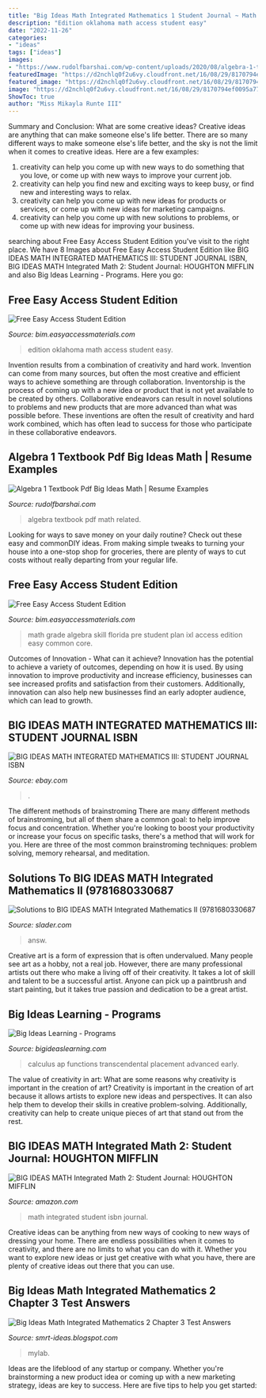 ```yaml
---
title: "Big Ideas Math Integrated Mathematics 1 Student Journal ~ Math Grade Algebra Skill Florida Pre Student Plan Ixl Access Edition Easy Common Core"
description: "Edition oklahoma math access student easy"
date: "2022-11-26"
categories:
- "ideas"
tags: ["ideas"]
images:
- "https://www.rudolfbarshai.com/wp-content/uploads/2020/08/algebra-1-textbook-pdf-big-ideas-math.jpg"
featuredImage: "https://d2nchlq0f2u6vy.cloudfront.net/16/08/29/8170794ef0095a77b17b0af32e55a01c/fa6ab5ba642425a9f7d8bf930eed34c9/lateximg_large.png"
featured_image: "https://d2nchlq0f2u6vy.cloudfront.net/16/08/29/8170794ef0095a77b17b0af32e55a01c/fa6ab5ba642425a9f7d8bf930eed34c9/lateximg_large.png"
image: "https://d2nchlq0f2u6vy.cloudfront.net/16/08/29/8170794ef0095a77b17b0af32e55a01c/fa6ab5ba642425a9f7d8bf930eed34c9/lateximg_large.png"
ShowToc: true
author: "Miss Mikayla Runte III"
---
```



Summary and Conclusion: What are some creative ideas?
Creative ideas are anything that can make someone else's life better. There are so many different ways to make someone else's life better, and the sky is not the limit when it comes to creative ideas. Here are a few examples: 
1) creativity can help you come up with new ways to do something that you love, or come up with new ways to improve your current job. 
2) creativity can help you find new and exciting ways to keep busy, or find new and interesting ways to relax. 
3) creativity can help you come up with new ideas for products or services, or come up with new ideas for marketing campaigns. 
4) creativity can help you come up with new solutions to problems, or come up with new ideas for improving your business.

	

		
searching about Free Easy Access Student Edition you've visit to the right place. We have 8 Images about Free Easy Access Student Edition like BIG IDEAS MATH INTEGRATED MATHEMATICS III: STUDENT JOURNAL ISBN, BIG IDEAS MATH Integrated Math 2: Student Journal: HOUGHTON MIFFLIN and also Big Ideas Learning - Programs. Here you go:
		
    
## Free Easy Access Student Edition

<img loading=lazy src="https://www.bigideasmath.com/uploads/images/home/ok2019_cover_images/ok_prealg_pe_cvr.jpg" onerror="this.onerror=null;this.src='https://tse3.mm.bing.net/th?id=OIP.4ma4LY2MaPOsueHzXNsY8AAAAA&amp;pid=15.1';" alt="Free Easy Access Student Edition">

_Source: bim.easyaccessmaterials.com_

>edition oklahoma math access student easy. 

	

Invention results from a combination of creativity and hard work.
Invention can come from many sources, but often the most creative and efficient ways to achieve something are through collaboration. Inventorship is the process of coming up with a new idea or product that is not yet available to be created by others. Collaborative endeavors can result in novel solutions to problems and new products that are more advanced than what was possible before. These inventions are often the result of creativity and hard work combined, which has often lead to success for those who participate in these collaborative endeavors.

    
## Algebra 1 Textbook Pdf Big Ideas Math | Resume Examples

<img loading=lazy src="https://www.rudolfbarshai.com/wp-content/uploads/2020/08/algebra-1-textbook-pdf-big-ideas-math.jpg" onerror="this.onerror=null;this.src='https://tse2.mm.bing.net/th?id=OIP.yFoUC8rx3pWTFQYbImxi4wHaJ4&amp;pid=15.1';" alt="Algebra 1 Textbook Pdf Big Ideas Math | Resume Examples">

_Source: rudolfbarshai.com_

>algebra textbook pdf math related. 

	

Looking for ways to save money on your daily routine? Check out these easy and commonDIY ideas. From making simple tweaks to turning your house into a one-stop shop for groceries, there are plenty of ways to cut costs without really departing from your regular life.

    
## Free Easy Access Student Edition

<img loading=lazy src="https://www.bigideasmath.com/uploads/images/book_covers/mrl2019/grade8_cc.jpg" onerror="this.onerror=null;this.src='https://tse1.mm.bing.net/th?id=OIP.qKbu-tQkFrTEibhyXs_2lwAAAA&amp;pid=15.1';" alt="Free Easy Access Student Edition">

_Source: bim.easyaccessmaterials.com_

>math grade algebra skill florida pre student plan ixl access edition easy common core. 

	

Outcomes of Innovation - What can it achieve?
Innovation has the potential to achieve a variety of outcomes, depending on how it is used. By using innovation to improve productivity and increase efficiency, businesses can see increased profits and satisfaction from their customers. Additionally, innovation can also help new businesses find an early adopter audience, which can lead to growth.

    
## BIG IDEAS MATH INTEGRATED MATHEMATICS III: STUDENT JOURNAL ISBN

<img loading=lazy src="https://i.ebayimg.com/images/g/MA8AAOSw04dc-aBF/s-l300.jpg" onerror="this.onerror=null;this.src='https://tse2.mm.bing.net/th?id=OIP.pCfsLH6si_PNTklEfr9DzAAAAA&amp;pid=15.1';" alt="BIG IDEAS MATH INTEGRATED MATHEMATICS III: STUDENT JOURNAL ISBN">

_Source: ebay.com_

>. 

	

The different methods of brainstroming
There are many different methods of brainstroming, but all of them share a common goal: to help improve focus and concentration. Whether you're looking to boost your productivity or increase your focus on specific tasks, there's a method that will work for you. Here are three of the most common brainstroming techniques: problem solving, memory rehearsal, and meditation.

    
## Solutions To BIG IDEAS MATH Integrated Mathematics II (9781680330687

<img loading=lazy src="https://d2nchlq0f2u6vy.cloudfront.net/16/08/29/8170794ef0095a77b17b0af32e55a01c/fa6ab5ba642425a9f7d8bf930eed34c9/lateximg_large.png" onerror="this.onerror=null;this.src='https://tse4.mm.bing.net/th?id=OIP.VuIyHeyf6Lpw5D9AK1aMHQHaBi&amp;pid=15.1';" alt="Solutions to BIG IDEAS MATH Integrated Mathematics II (9781680330687">

_Source: slader.com_

>answ. 

	

Creative art is a form of expression that is often undervalued. Many people see art as a hobby, not a real job. However, there are many professional artists out there who make a living off of their creativity. It takes a lot of skill and talent to be a successful artist. Anyone can pick up a paintbrush and start painting, but it takes true passion and dedication to be a great artist.

    
## Big Ideas Learning - Programs

<img loading=lazy src="http://www.mathgraphs.com/images/book_covers/etf6e_ap.jpg" onerror="this.onerror=null;this.src='https://tse1.mm.bing.net/th?id=OIP.elf-lIQKRlxi4ypFzAx3ewHaJ7&amp;pid=15.1';" alt="Big Ideas Learning - Programs">

_Source: bigideaslearning.com_

>calculus ap functions transcendental placement advanced early. 

	

The value of creativity in art: What are some reasons why creativity is important in the creation of art?
Creativity is important in the creation of art because it allows artists to explore new ideas and perspectives. It can also help them to develop their skills in creative problem-solving. Additionally, creativity can help to create unique pieces of art that stand out from the rest.

    
## BIG IDEAS MATH Integrated Math 2: Student Journal: HOUGHTON MIFFLIN

<img loading=lazy src="https://images-na.ssl-images-amazon.com/images/I/51JK8Cak0HL._SX218_BO1,204,203,200_QL40_.jpg" onerror="this.onerror=null;this.src='https://tse4.mm.bing.net/th?id=OIP.8R3a1DIU_NOqxOcftpvIYAAAAA&amp;pid=15.1';" alt="BIG IDEAS MATH Integrated Math 2: Student Journal: HOUGHTON MIFFLIN">

_Source: amazon.com_

>math integrated student isbn journal. 

	

Creative ideas can be anything from new ways of cooking to new ways of dressing your home. There are endless possibilities when it comes to creativity, and there are no limits to what you can do with it. Whether you want to explore new ideas or just get creative with what you have, there are plenty of creative ideas out there that you can use.

    
## Big Ideas Math Integrated Mathematics 2 Chapter 3 Test Answers

<img loading=lazy src="https://i.ytimg.com/vi/IlyQpYwz9Yc/maxresdefault.jpg" onerror="this.onerror=null;this.src='https://tse1.mm.bing.net/th?id=OIP.WLb4JePwnY7_7aHM6BhAawHaEK&amp;pid=15.1';" alt="Big Ideas Math Integrated Mathematics 2 Chapter 3 Test Answers">

_Source: smrt-ideas.blogspot.com_

>mylab. 

	

Ideas are the lifeblood of any startup or company. Whether you're brainstorming a new product idea or coming up with a new marketing strategy, ideas are key to success. Here are five tips to help you get started: 

